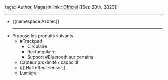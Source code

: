 tags:: Author, Magasin
link:: [Officiel](https://www.azoteq.com) 
[[Sep 20th, 2023]]
***

- {{namespace Azotec}}
  ***
- Propose les produits suivants
	- #Trackpad
		- Circulaire
		- Rectangulaire
		- Support #Bluetooth sur certains
	- Capteur proximité / capacitif
	- #[[Hall effect sensor]]
	- Lumière
